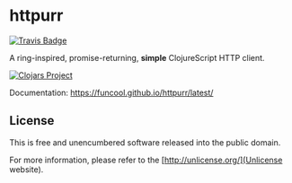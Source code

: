 # httpurr

[![Travis Badge](https://img.shields.io/travis/funcool/httpurr/master.svg)](https://travis-ci.org/funcool/httpurr "Travis Badge")

A ring-inspired, promise-returning, **simple** ClojureScript HTTP client.

[![Clojars Project](http://clojars.org/funcool/promesa/latest-version.svg)](http://clojars.org/funcool/promesa)

Documentation: https://funcool.github.io/httpurr/latest/

## License

This is free and unencumbered software released into the public domain.

For more information, please refer to the [http://unlicense.org/](Unlicense website).
